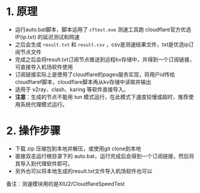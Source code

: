 # 1. 原理
- 运行auto.bat脚本，脚本运用了 `cftest.exe` 测速工具跑 cloudflare官方优选IP(ip.txt) 的延迟测试和网速
- 之后会生成 `result.txt` 和 `result.csv` ，csv是测速结果文件，txt是优选ip订阅节点文件
- 完成之后会将result.txt订阅节点推送到远程kv存储中，并得到一个订阅链接，可直接导入机场软件使用
- 订阅链接实际上是使用了cloudflare的pages服务实现，将用户id传给cloudflaref脚本，cloudflare脚本再从kv存储中读取并输出
- 适用于 v2ray、clash、karing 等软件直接导入。
- **注意**：生成的节点不能用 tun 模式运行，在此模式下速度较慢或超时，推荐使用系统代理模式运行。

# 2. 操作步骤
- 下载 zip 压缩包到本地并解压，或使用git clone到本地
- 直接双击运行根目录下的 auto.bat，运行完成后会得到一个订阅链接，然后将其导入到代理软件即可。
- 另外也可以将本地生成的result.txt文件导入机场软件也可以

备注：测速模块用的是XIU2/CloudflareSpeedTest
